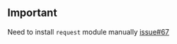 
## Important

Need to install `request` module manually
[issue#67](https://github.com/strapi/strapi/issues/67)

